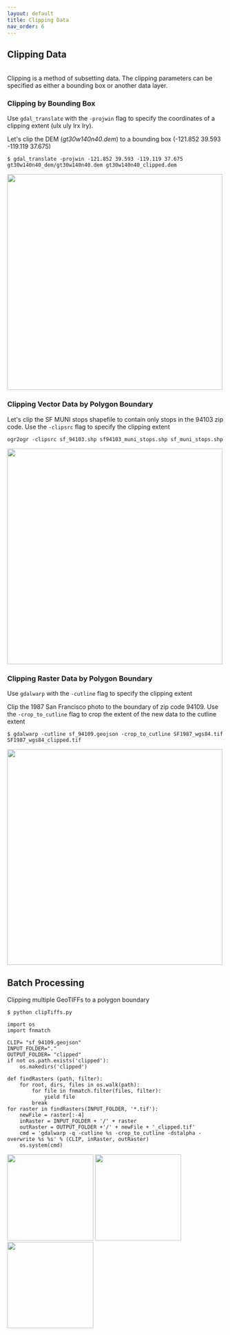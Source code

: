 ```yaml
---
layout: default
title: Clipping Data
nav_order: 6
---
```


## Clipping Data
<br/>
Clipping is a method of subsetting data. The clipping parameters can be specified as either a bounding box or another data layer.

### Clipping by Bounding Box


Use `gdal_translate` with the `-projwin` flag to specify the coordinates of a clipping extent (ulx uly lrx lry). 

Let's clip the DEM (_gt30w140n40.dem_) to a bounding box (-121.852 39.593 -119.119 37.675)
```
$ gdal_translate -projwin -121.852 39.593 -119.119 37.675 gt30w140n40_dem/gt30w140n40.dem gt30w140n40_clipped.dem
```
<img src="https://raw.githubusercontent.com/kimdurante/intro-to-gdal/master/images/dem_clip.png" width="500">

### Clipping Vector Data by Polygon Boundary 

Let's clip the SF MUNI stops shapefile to contain only stops in the 94103 zip code. Use the `-clipsrc` flag to specify the clipping extent

```
ogr2ogr -clipsrc sf_94103.shp sf94103_muni_stops.shp sf_muni_stops.shp
```

<img src="https://raw.githubusercontent.com/kimdurante/intro-to-gdal/master/images/94103_stops.png" width="500">

### Clipping Raster Data by Polygon Boundary

Use `gdalwarp` with the `-cutline` flag to specify the clipping extent

Clip the 1987 San Francisco photo to the boundary of zip code 94109. Use the `-crop_to_cutline` flag to crop the extent of the new data to the cutline extent

```
$ gdalwarp -cutline sf_94109.geojson -crop_to_cutline SF1987_wgs84.tif SF1987_wgs84_clipped.tif
```
<img src="https://raw.githubusercontent.com/kimdurante/intro-to-gdal/master/images/clip_1987.png" width="500">

## Batch Processing

Clipping multiple GeoTIFFs to a polygon boundary

```
$ python clipTiffs.py
```

```
import os
import fnmatch

CLIP= "sf_94109.geojson"
INPUT_FOLDER="."
OUTPUT_FOLDER= "clipped"
if not os.path.exists('clipped'):
    os.makedirs('clipped')

def findRasters (path, filter):
    for root, dirs, files in os.walk(path):
        for file in fnmatch.filter(files, filter):
            yield file
        break
for raster in findRasters(INPUT_FOLDER, '*.tif'):
    newFile = raster[:-4]
    inRaster = INPUT_FOLDER + '/' + raster
    outRaster = OUTPUT_FOLDER +'/' + newFile + '_clipped.tif'
    cmd = 'gdalwarp -q -cutline %s -crop_to_cutline -dstalpha -overwrite %s %s' % (CLIP, inRaster, outRaster)
    os.system(cmd)
   ```
<p float="left">
  <img src="https://raw.githubusercontent.com/kimdurante/intro-to-gdal/master/images/clip_1915.png" width="200" height="200" />
  <img src="https://raw.githubusercontent.com/kimdurante/intro-to-gdal/master/images/clip_1938.png" width="200" height="200"/>
  <img src="https://raw.githubusercontent.com/kimdurante/intro-to-gdal/master/images/clip_1987.png" width="200" height="200"/>
</p>

